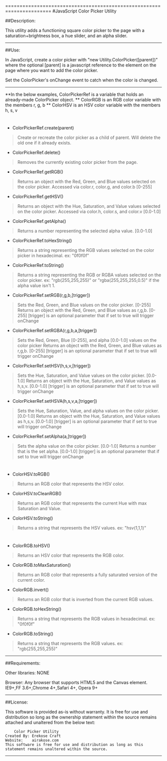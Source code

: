 ======================================================================
#JavaScript Color Picker Utility

##Description:

This utility adds a functioning square color picker to the page with a saturation+brightness box, a hue slider, and an alpha slider.

______________________________________________________________________

##Use:

In JavaScript, create a color picker with "new Utility.ColorPicker([parent])" where the optional [parent] is a javascript reference to the element on the page where you want to add the color picker.

Set the ColorPicker's onChange event to catch when the color is changed.

-	-	-	-	-	-	-	-	-	-
**In the below examples, ColorPickerRef is a variable that holds an already-made ColorPicker object.
**	ColorRGB is an RGB color variable with the members r, g, b
**	ColorHSV is an HSV color variable with the members h, s, v

#
- ColorPickerRef.create(parent)
>	Create or recreate the color picker as a child of parent.
>	Will delete the old one if it already exists.

- ColorPickerRef.delete()
>	Removes the currently existing color picker from the page.

- ColorPickerRef.getRGB()
>	Returns an object with the Red, Green, and Blue values selected on the color picker.
>	Accessed via color.r, color.g, and color.b [0-255]

- ColorPickerRef.getHSV()
>	Returns an object with the Hue, Saturation, and Value values selected on the color picker.
>	Accessed via color.h, color.s, and color.v [0.0-1.0]

- ColorPickerRef.getAlpha()
>	Returns a number representing the selected alpha value. [0.0-1.0]

- ColorPickerRef.toHexString()
>	Returns a string representing the RGB values selected on the color picker in hexadecimal.
>		ex: "0f0f0f"

- ColorPickerRef.toString()
>	Returns a string representing the RGB or RGBA values selected on the color picker.
>		ex: "rgb(255,255,255)" or "rgba(255,255,255,0.5)" if the alpha value isn't 1.

- ColorPickerRef.setRGB(r,g,b,[trigger])
>	Sets the Red, Green, and Blue values on the color picker. [0-255]
>	Returns an object with the Red, Green, and Blue values as r,g,b. [0-255]
>	[trigger] is an optional parameter that if set to true will trigger onChange

- ColorPickerRef.setRGBA(r,g,b,a,[trigger])
>	Sets the Red, Green, Blue [0-255], and alpha [0.0-1.0] values on the color picker 
>	Returns an object with the Red, Green, and Blue values as r,g,b. [0-255]
>	[trigger] is an optional parameter that if set to true will trigger onChange

- ColorPickerRef.setHSV(h,s,v,[trigger])
>	Sets the Hue, Saturation, and Value values on the color picker. [0.0-1.0]
>	Returns an object with the Hue, Saturation, and Value values as h,s,v. [0.0-1.0]
>	[trigger] is an optional parameter that if set to true will trigger onChange

- ColorPickerRef.setHSVA(h,s,v,a,[trigger])
>	Sets the Hue, Saturation, Value, and alpha values on the color picker. [0.0-1.0]
>	Returns an object with the Hue, Saturation, and Value values as h,s,v. [0.0-1.0]
>	[trigger] is an optional parameter that if set to true will trigger onChange

- ColorPickerRef.setAlpha(a,[trigger])
>	Sets the alpha value on the color picker. [0.0-1.0]
>	Returns a number that is the set alpha. [0.0-1.0]
>	[trigger] is an optional parameter that if set to true will trigger onChange

#

- ColorHSV.toRGB()
>	Returns an RGB color that represents the HSV color.

- ColorHSV.toCleanRGB()
>	Returns an RGB color that represents the current Hue with max Saturation and Value.

- ColorHSV.toString()
>	Returns a string that represents the HSV values.
>		ex: "hsv(1,1,1)"

#

- ColorRGB.toHSV()
>	Returns an HSV color that represents the RGB color.

- ColorRGB.toMaxSaturation()
>	Returns an RGB color that represents a fully saturated version of the current color.

- ColorRGB.invert()
>	Returns an RGB color that is inverted from the current RGB values.

- ColorRGB.toHexString()
>	Returns a string that represents the RGB values in hexadecimal.
>		ex: "0f0f0f"

- ColorRGB.toString()
>	Returns a string that represents the RGB values.
>		ex: "rgb(255,255,255)"

______________________________________________________________________

##Requirements:

Other libraries:	NONE

Browser:		Any browser that supports HTML5 and the Canvas element.
				IE9+,FF 3.6+,Chrome 4+,Safari 4+, Opera 9+


______________________________________________________________________

##License:

This software is provided as-is without warranty. It is free for use and distribution so long as the ownership statement within the source remains attached and unaltered from the below text:

```
	Color Picker Utility
Created By:	Erekose Craft
Website:	airakose.com
This software is free for use and distribution as long as this statement remains unaltered within the source.
```
______________________________________________________________________
